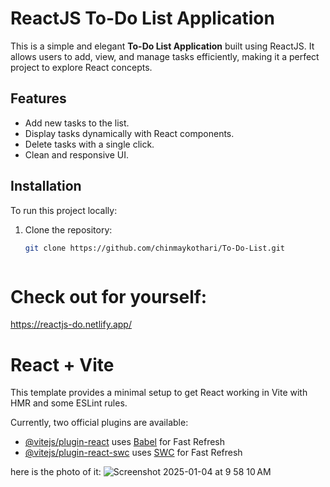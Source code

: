 # ReactJS To-Do List Application

This is a simple and elegant **To-Do List Application** built using ReactJS. It allows users to add, view, and manage tasks efficiently, making it a perfect project to explore React concepts.

## Features

- Add new tasks to the list.
- Display tasks dynamically with React components.
- Delete tasks with a single click.
- Clean and responsive UI.

## Installation

To run this project locally:

1. Clone the repository:
   ```bash
   git clone https://github.com/chinmaykothari/To-Do-List.git



# Check out for yourself:
https://reactjs-do.netlify.app/



# React + Vite

This template provides a minimal setup to get React working in Vite with HMR and some ESLint rules.

Currently, two official plugins are available:

- [@vitejs/plugin-react](https://github.com/vitejs/vite-plugin-react/blob/main/packages/plugin-react/README.md) uses [Babel](https://babeljs.io/) for Fast Refresh
- [@vitejs/plugin-react-swc](https://github.com/vitejs/vite-plugin-react-swc) uses [SWC](https://swc.rs/) for Fast Refresh

here is the photo of it:
![Screenshot 2025-01-04 at 9 58 10 AM](https://github.com/user-attachments/assets/cb689d95-b533-45ad-ae22-342c7689e8a9)

